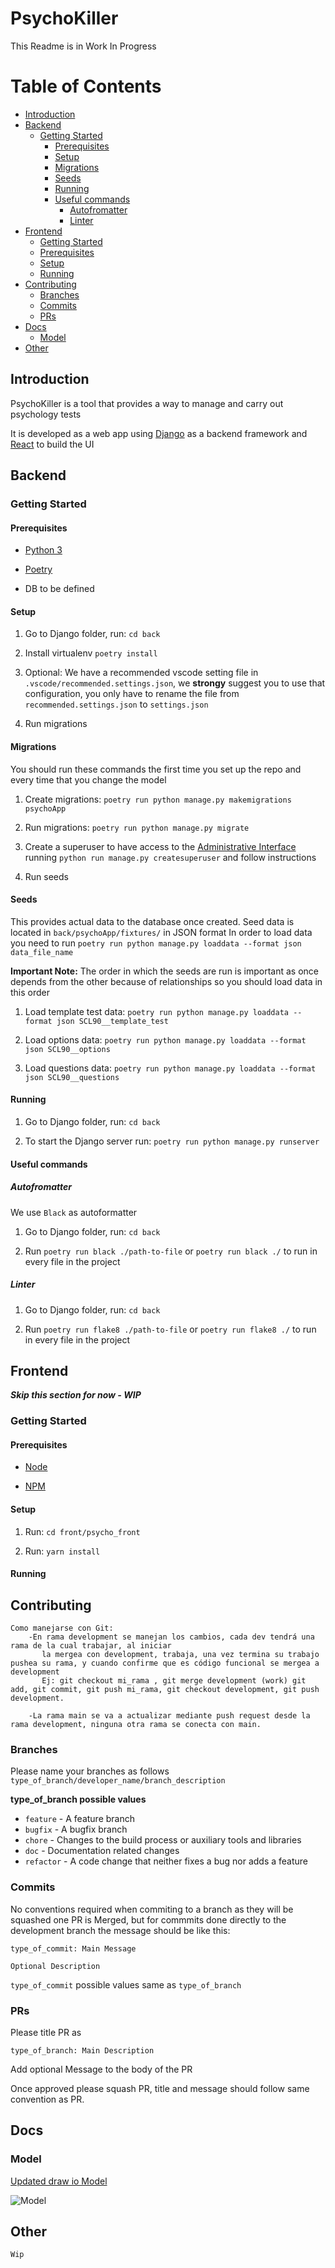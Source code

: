 # PsychoKiller

This Readme is in Work In Progress

# Table of Contents

- [Introduction](#introduction)
- [Backend](#backend)
  - [Getting Started](#getting-started)
    - [Prerequisites](#prerequisites)
    - [Setup](#setup)
    - [Migrations](#migrations)
    - [Seeds](#seeds)
    - [Running](#running)
    - [Useful commands](#useful-commands)
      - [Autofromatter](#autofromatter)
      - [Linter](#linter)
- [Frontend](#frontend)
  - [Getting Started](#getting-started)
  - [Prerequisites](#prerequisites)
  - [Setup](#setup)
  - [Running](#running)
- [Contributing](#contributing)
  - [Branches](#branches)
  - [Commits](#commits)
  - [PRs](#prs)
- [Docs](#docs)
  - [Model](#model)
- [Other](#other)

## Introduction

PsychoKiller is a tool that provides a way to manage and carry out psychology tests

It is developed as a web app using [Django](https://www.djangoproject.com/) as a backend framework and [React](https://reactjs.org/) to build the UI

## Backend

### Getting Started

#### Prerequisites

- [Python 3](https://www.python.org/)

- [Poetry](https://python-poetry.org/)

- DB to be defined

#### Setup

1. Go to Django folder, run: `cd back`

2. Install virtualenv `poetry install`

3. Optional: We have a recommended vscode setting file in `.vscode/recommended.settings.json`, we **strongy** suggest you to use that configuration, you only have to rename the file from `recommended.settings.json` to `settings.json`

4. Run migrations

#### Migrations

You should run these commands the first time you set up the repo and every time that you change the model

1. Create migrations: `poetry run python manage.py makemigrations psychoApp`

2. Run migrations: `poetry run python manage.py migrate`

3. Create a superuser to have access to the [Administrative Interface](https://docs.djangoproject.com/en/3.1/ref/contrib/admin/) running `python run manage.py createsuperuser` and follow instructions

4. Run seeds

#### Seeds

This provides actual data to the database once created. Seed data is located in `back/psychoApp/fixtures/` in JSON format
In order to load data you need to run `poetry run python manage.py loaddata --format json data_file_name`

**Important Note:** The order in which the seeds are run is important as once depends from the other because of relationships so you should load data in this order

1. Load template test data: `poetry run python manage.py loaddata --format json SCL90__template_test`

2. Load options data: `poetry run python manage.py loaddata --format json SCL90__options`

3. Load questions data: `poetry run python manage.py loaddata --format json SCL90__questions`

#### Running

1. Go to Django folder, run: `cd back`

2. To start the Django server run: `poetry run python manage.py runserver`

#### Useful commands

##### Autofromatter

We use `Black` as autoformatter

1. Go to Django folder, run: `cd back`

2. Run `poetry run black ./path-to-file` or `poetry run black ./` to run in every file in the project

##### Linter

1. Go to Django folder, run: `cd back`

1. Run `poetry run flake8 ./path-to-file` or `poetry run flake8 ./` to run in every file in the project

## Frontend

**_Skip this section for now - WIP_**

### Getting Started

#### Prerequisites

- [Node](https://nodejs.org)

- [NPM](https://www.npmjs.com/)

#### Setup

1. Run: `cd front/psycho_front`

2. Run: `yarn install`

#### Running

## Contributing

```
Como manejarse con Git:
    -En rama development se manejan los cambios, cada dev tendrá una rama de la cual trabajar, al iniciar
       la mergea con development, trabaja, una vez termina su trabajo pushea su rama, y cuando confirme que es código funcional se mergea a development
       Ej: git checkout mi_rama , git merge development (work) git add, git commit, git push mi_rama, git checkout development, git push development.

    -La rama main se va a actualizar mediante push request desde la rama development, ninguna otra rama se conecta con main.
```

### Branches

Please name your branches as follows `type_of_branch/developer_name/branch_description`

**type_of_branch possible values**

- `feature` - A feature branch
- `bugfix` - A bugfix branch
- `chore` - Changes to the build process or auxiliary tools and libraries
- `doc` - Documentation related changes
- `refactor` - A code change that neither fixes a bug nor adds a feature

### Commits

No conventions required when commiting to a branch as they will be squashed one PR is Merged, but for commmits done directly to the development branch the message should be like this:

```
type_of_commit: Main Message

Optional Description
```

`type_of_commit` possible values same as `type_of_branch`

### PRs

Please title PR as

`type_of_branch: Main Description`

Add optional Message to the body of the PR

Once approved please squash PR, title and message should follow same convention as PR.

## Docs

### Model

[Updated draw io Model](https://drive.google.com/file/d/10hqU88j-wviGUm4WkoZvQdNqPKNEO4dV/view?usp=sharing)

![Model](docs/ModeloDataBase_0_1.jpg)

## Other

```
Wip
```
